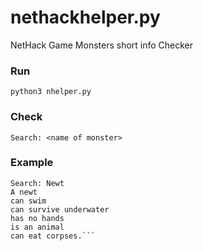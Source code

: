 # nethackhelper.py
NetHack Game Monsters short info Checker

### Run
`python3 nhelper.py`

### Check
`Search: <name of monster>`

### Example
```kycb2@kycb2:~/Downloads$ python3 nhelper.py
Search: Newt
A newt
can swim
can survive underwater
has no hands
is an animal
can eat corpses.```
